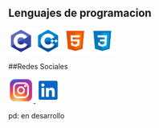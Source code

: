 ## Lenguajes de programacion
  <p>
   
  <img src="Iconos/c.svg" height="50" width="50" >
  <img src="Iconos/c++.svg" height="50" width="50"> 
  <img src="Iconos/html.svg" height="50" width="50">
  <img src="Iconos/css3.svg" height="50" width="50">
  
  </p>

  ##Redes Sociales 
  
  <p> 
   <a href ="https://www.instagram.com/manuxxrsb/"> <img src="Iconos/ig.svg" height="50" width="50" > </a>
   <a href ="https://www.linkedin.com/in/manuel-antonio-solis-gonzalez-398636258/"> <img src="Iconos/linkedin.svg" height="50" width="50" > </a>
  </p>
  
  



   
  pd: en desarrollo
<!---
Manuxxrsb/Manuxxrsb is a ✨ special ✨ repository because its `README.md` (this file) appears on your GitHub profile.
You can click the Preview link to take a look at your changes.
--->
